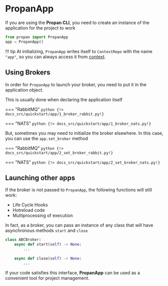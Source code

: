 # **PropanApp**

If you are using the **Propan CLI**, you need to create an instance of the application for the project to work

```python
from propan import PropanApp
app = PropanApp()
```

!!! tip
    At initializing, `PropanApp` writes itself to `ContextRepo` with the name `"app"`, so you can always access it from [context](../5_dependency/2_context).

## Using Brokers

In order for `PropanApp` to launch your broker, you need to put it in the application object.

This is usually done when declaring the application itself

=== "RabbitMQ"
    ```python
    {!> docs_src/quickstart/app/1_broker_rabbit.py!}
    ```

=== "NATS"
    ```python
    {!> docs_src/quickstart/app/1_broker_nats.py!}
    ```

But, sometimes you may need to initialize the broker elsewhere. In this case, you can use the `app.set_broker` method

=== "RabbitMQ"
    ```python
    {!> docs_src/quickstart/app/2_set_broker_rabbit.py!}
    ```

=== "NATS"
    ```python
    {!> docs_src/quickstart/app/2_set_broker_nats.py!}
    ```

## Launching other apps

If the broker is not passed to `PropanApp`, the following functions will still work:

* Life Cycle Hooks
* Hotreload code
* Multiprocessing of execution

In fact, as a broker, you can pass an instance of any class that will have asynchronous methods `start` and `close`

```python
class ABCBroker:
    async def start(self) -> None:
        ...
    
    async def close(self) -> None:
        ...
```

If your code satisfies this interface, **PropanApp** can be used as a convenient tool for project management.